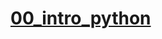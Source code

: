 # [00_intro_python](https://colab.research.google.com/drive/1hIz6bgci1U1vRiuqF9BNclSLsD3cSmPS?authuser=1#scrollTo=yH2opTm7SQLX)
